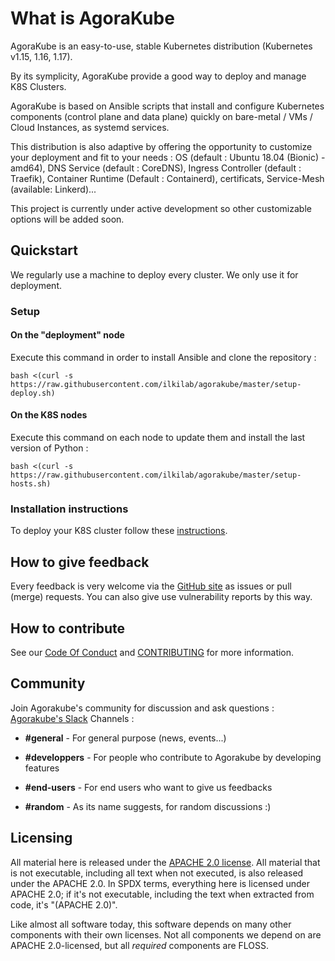 # What is AgoraKube

AgoraKube is an easy-to-use, stable Kubernetes distribution (Kubernetes v1.15, 1.16, 1.17). 

By its symplicity, AgoraKube provide a good way to deploy and manage K8S Clusters.

AgoraKube is based on Ansible scripts that install and configure Kubernetes components (control plane and data plane) quickly on bare-metal / VMs / Cloud 
Instances, as systemd services.

This distribution is also adaptive by offering the opportunity to customize your deployment and fit to your needs : OS (default : 
Ubuntu 18.04 (Bionic) - amd64), DNS Service (default : CoreDNS), Ingress Controller (default : Traefik), Container Runtime (Default : Containerd), certificats, 
Service-Mesh (available: Linkerd)... 

This project is currently under active development so other customizable options will be added soon.

## Quickstart

We regularly use a machine to deploy every cluster. We only use it for deployment.

### Setup

#### On the "deployment" node

Execute this command in order to install Ansible and clone the repository :
```
bash <(curl -s https://raw.githubusercontent.com/ilkilab/agorakube/master/setup-deploy.sh)
```
#### On the K8S nodes

Execute this command on each node to update them and install the last version of Python : 
```
bash <(curl -s https://raw.githubusercontent.com/ilkilab/agorakube/master/setup-hosts.sh)
```

### Installation instructions

To deploy your K8S cluster follow these [instructions](docs/instructions.md).

## How to give feedback

Every feedback is very welcome via the [GitHub site](https://github.com/ilkilab/agorakube) as issues or pull (merge) requests. You can also give use vulnerability reports by this way.

## How to contribute

See our [Code Of Conduct](https://github.com/ilkilab/agorakube/blob/master/CODE_OF_CONDUCT.md) and [CONTRIBUTING](https://github.com/ilkilab/agorakube/blob/master/docs/CONTRIBUTING.md) for more information.

## Community

Join Agorakube's community for discussion and ask questions : [Agorakube's Slack](http://slack.agorakube.ilkilabs.io/) Channels : 

* **#general** - For general purpose (news, events...) 

* **#developpers** - For people who contribute to Agorakube by developing features 

* **#end-users** - For end users who want to give us feedbacks 

* **#random** - As its name suggests, for random discussions :)

## Licensing

All material here is released under the [APACHE 2.0 license](../about/license.md). All material that is not executable, including all text when not executed, is also released under the APACHE 2.0. In SPDX terms, everything here is licensed under APACHE 2.0; if it's not executable, including the text when extracted from code, it's "(APACHE 2.0)". 

Like almost all software today, this software depends on many other components with their own licenses. Not all components we depend on are APACHE 2.0-licensed, but all *required* components are FLOSS.
